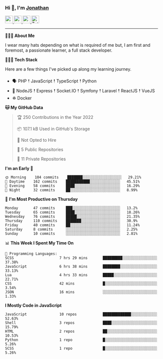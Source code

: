 ### Hi 👋, I'm [Jonathan](https://jonathan-d.ch) 

<p>
  <a href="https://www.twitter.com/redkill2108">
    <img src="https://img.shields.io/badge/twitter-%231DA1F2.svg?&style=for-the-badge&logo=twitter&logoColor=white" height=25>
  </a>
  <a href="https://www.linkedin.com/in/jdebetaz">
    <img src="https://img.shields.io/badge/linkedin-%230077B5.svg?&style=for-the-badge&logo=linkedin&logoColor=white" height=25>
  </a>
  <a href="https://www.instagram.com/jdebetaz/">
    <img src="https://img.shields.io/badge/instagram-%23E4405F.svg?&style=for-the-badge&logo=instagram&logoColor=white" height=25>
  </a>
  <a href="https://wakatime.com/@5c95ead1-71ee-4ecc-9a32-6c2b293dd432">
    <img src="https://wakatime.com/badge/user/5c95ead1-71ee-4ecc-9a32-6c2b293dd432.svg?style=for-the-badge" height=25 alt="Total time coded since Aug 23 2019" />
  </a>
</p>

-------

**🙋🏻‍♂️ About Me** 

<p>I wear many hats depending on what is required of me but, I am first and foremost, a passionate learner, a full stack developer.</p>

**👨🏻‍💻 Tech Stack** 

<p>Here are a few things I've picked up along my learning journey.</p>

- 🗣 PHP 𒑰 JavaScript 𒑰 TypeScript 𒑰 Python
- 🎒 NodeJS 𒑰 Express 𒑰 Socket.IO 𒑰 Symfony 𒑰 Laravel 𒑰 ReactJS 𒑰 VueJS
- ♽ Docker

<!--START_SECTION:waka-->
**🐱 My GitHub Data** 

> 🏆 250 Contributions in the Year 2022
 > 
> 📦 107.1 kB Used in GitHub's Storage 
 > 
> 🚫 Not Opted to Hire
 > 
> 📜 5 Public Repositories 
 > 
> 🔑 11 Private Repositories  
 > 
**I'm an Early 🐤** 

```text
🌞 Morning    104 commits    ███████░░░░░░░░░░░░░░░░░░   29.21% 
🌆 Daytime    162 commits    ███████████░░░░░░░░░░░░░░   45.51% 
🌃 Evening    58 commits     ████░░░░░░░░░░░░░░░░░░░░░   16.29% 
🌙 Night      32 commits     ██░░░░░░░░░░░░░░░░░░░░░░░   8.99%

```
📅 **I'm Most Productive on Thursday** 

```text
Monday       47 commits     ███░░░░░░░░░░░░░░░░░░░░░░   13.2% 
Tuesday      65 commits     ████░░░░░░░░░░░░░░░░░░░░░   18.26% 
Wednesday    76 commits     █████░░░░░░░░░░░░░░░░░░░░   21.35% 
Thursday     110 commits    ███████░░░░░░░░░░░░░░░░░░   30.9% 
Friday       40 commits     ██░░░░░░░░░░░░░░░░░░░░░░░   11.24% 
Saturday     8 commits      ░░░░░░░░░░░░░░░░░░░░░░░░░   2.25% 
Sunday       10 commits     ░░░░░░░░░░░░░░░░░░░░░░░░░   2.81%

```


📊 **This Week I Spent My Time On** 

```text
💬 Programming Languages: 
SCSS                     7 hrs 29 mins       █████████░░░░░░░░░░░░░░░░   37.38% 
JavaScript               6 hrs 38 mins       ████████░░░░░░░░░░░░░░░░░   33.13% 
Lua                      4 hrs 33 mins       █████░░░░░░░░░░░░░░░░░░░░   22.71% 
CSS                      42 mins             █░░░░░░░░░░░░░░░░░░░░░░░░   3.54% 
JSON                     16 mins             ░░░░░░░░░░░░░░░░░░░░░░░░░   1.33%

```

**I Mostly Code in JavaScript** 

```text
JavaScript               10 repos            █████████████░░░░░░░░░░░░   52.63% 
Shell                    3 repos             ████░░░░░░░░░░░░░░░░░░░░░   15.79% 
HTML                     2 repos             ██░░░░░░░░░░░░░░░░░░░░░░░   10.53% 
Python                   1 repo              █░░░░░░░░░░░░░░░░░░░░░░░░   5.26% 
SCSS                     1 repo              █░░░░░░░░░░░░░░░░░░░░░░░░   5.26%

```



<!--END_SECTION:waka-->
